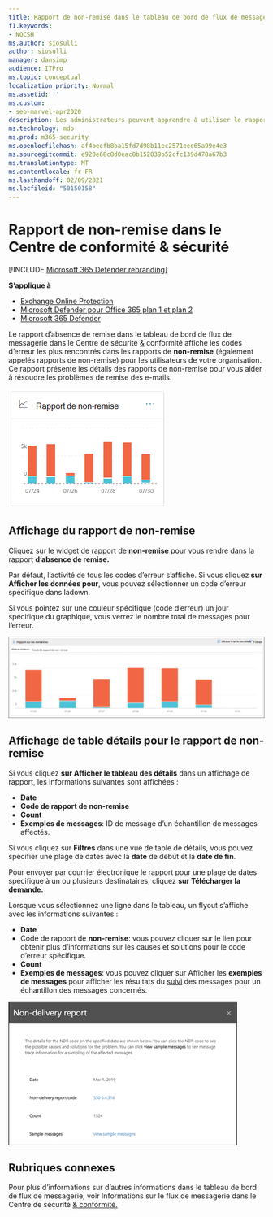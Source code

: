 ```yaml
---
title: Rapport de non-remise dans le tableau de bord de flux de messagerie
f1.keywords:
- NOCSH
ms.author: siosulli
author: siosulli
manager: dansimp
audience: ITPro
ms.topic: conceptual
localization_priority: Normal
ms.assetid: ''
ms.custom:
- seo-marvel-apr2020
description: Les administrateurs peuvent apprendre à utiliser le rapport de non-remise dans le tableau de bord de flux de messagerie du Centre de sécurité & conformité pour surveiller les codes d’erreur les plus fréquemment rencontrés dans les rapports de non-remise (également appelés rapports de non-remise ou de non-remise) des expéditeurs de votre organisation.
ms.technology: mdo
ms.prod: m365-security
ms.openlocfilehash: af4beefb8ba15fd7d98b11ec2571eee65a99e4e3
ms.sourcegitcommit: e920e68c8d0eac8b152039b52cfc139d478a67b3
ms.translationtype: MT
ms.contentlocale: fr-FR
ms.lasthandoff: 02/09/2021
ms.locfileid: "50150158"
---
```

# <a name="non-delivery-report-in-the-security--compliance-center"></a>Rapport de non-remise dans le Centre de conformité & sécurité

[!INCLUDE [Microsoft 365 Defender rebranding](../includes/microsoft-defender-for-office.md)]

**S’applique à**
- [Exchange Online Protection](https://go.microsoft.com/fwlink/?linkid=2148611)
- [Microsoft Defender pour Office 365 plan 1 et plan 2](https://go.microsoft.com/fwlink/?linkid=2148715)
- [Microsoft 365 Defender](https://go.microsoft.com/fwlink/?linkid=2118804)

Le rapport d’absence [](mail-flow-insights-v2.md) de remise dans le tableau de bord de flux de messagerie dans le Centre de sécurité [&](https://protection.office.com) conformité affiche les codes d’erreur les plus rencontrés dans les rapports de **non-remise** (également appelés rapports de non-remise) pour les utilisateurs de votre organisation. Ce rapport présente les détails des rapports de non-remise pour vous aider à résoudre les problèmes de remise des e-mails.

![Widget de rapport de non-remise dans le tableau de bord de flux de messagerie dans le Centre de sécurité & conformité](../../media/mfi-non-delivery-report-widget.png)

## <a name="report-view-for-the-non-delivery-report"></a>Affichage du rapport de non-remise

Cliquez sur le widget de rapport de **non-remise** pour vous rendre dans la rapport **d’absence de remise.**

Par défaut, l’activité de tous les codes d’erreur s’affiche. Si vous cliquez **sur Afficher les données pour**, vous pouvez sélectionner un code d’erreur spécifique dans ladown.

Si vous pointez sur une couleur spécifique (code d’erreur) un jour spécifique du graphique, vous verrez le nombre total de messages pour l’erreur.

![Affichage du rapport dans le rapport de domaine non accepté](../../media/mfi-non-delivery-report-overview-view.png)

## <a name="details-table-view-for-the-non-delivery-report"></a>Affichage de table détails pour le rapport de non-remise

Si vous cliquez **sur Afficher le tableau des détails** dans un affichage de rapport, les informations suivantes sont affichées :

- **Date**
- **Code de rapport de non-remise**
- **Count**
- **Exemples de messages**: ID de message d’un échantillon de messages affectés.

Si vous cliquez sur **Filtres** dans une vue de table de détails, vous pouvez spécifier une plage de dates avec la **date** de début et la **date de fin**.

Pour envoyer par courrier électronique le rapport pour une plage de dates spécifique à un ou plusieurs destinataires, cliquez **sur Télécharger la demande.**

Lorsque vous sélectionnez une ligne dans le tableau, un flyout s’affiche avec les informations suivantes :

- **Date**
- Code de rapport de **non-remise**: vous pouvez cliquer sur le lien pour obtenir plus d’informations sur les causes et solutions pour le code d’erreur spécifique.
- **Count**
- **Exemples de messages**: vous pouvez cliquer sur Afficher les **exemples de messages** pour afficher les résultats du [suivi](message-trace-scc.md) des messages pour un échantillon des messages concernés.

![Volant détails après sélection d’une ligne dans l’affichage Tableau Détails dans le rapport de non-remise](../../media/mfi-non-delivery-report-details-flyout.png)

## <a name="related-topics"></a>Rubriques connexes

Pour plus d’informations sur d’autres informations dans le tableau de bord de flux de messagerie, voir Informations sur le flux de messagerie dans le Centre de sécurité [& conformité.](mail-flow-insights-v2.md)
